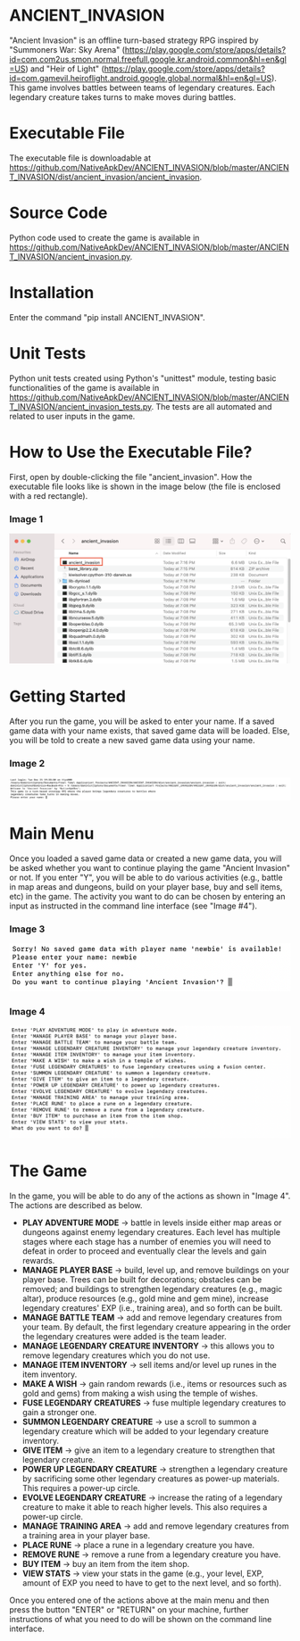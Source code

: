 # ANCIENT_INVASION

"Ancient Invasion" is an offline turn-based strategy RPG inspired by "Summoners War: Sky Arena" 
(https://play.google.com/store/apps/details?id=com.com2us.smon.normal.freefull.google.kr.android.common&hl=en&gl=US)
and "Heir of Light" 
(https://play.google.com/store/apps/details?id=com.gamevil.heiroflight.android.google.global.normal&hl=en&gl=US). This game 
involves battles between teams of legendary creatures. Each legendary creature takes turns to make moves during battles.

# Executable File

The executable file is downloadable at 
https://github.com/NativeApkDev/ANCIENT_INVASION/blob/master/ANCIENT_INVASION/dist/ancient_invasion/ancient_invasion.

# Source Code

Python code used to create the game is available in 
https://github.com/NativeApkDev/ANCIENT_INVASION/blob/master/ANCIENT_INVASION/ancient_invasion.py.

# Installation

Enter the command "pip install ANCIENT_INVASION".

# Unit Tests

Python unit tests created using Python's "unittest" module, testing basic functionalities of the game is available in 
https://github.com/NativeApkDev/ANCIENT_INVASION/blob/master/ANCIENT_INVASION/ancient_invasion_tests.py. The tests 
are all automated and related to user inputs in the game.

# How to Use the Executable File?

First, open by double-clicking the file "ancient_invasion". How the executable file looks like is shown in the image
below (the file is enclosed with a red rectangle).

### Image 1
![Executable File](images/Executable%20File.png)

# Getting Started

After you run the game, you will be asked to enter your name. If a saved game data with your name exists, that saved game 
data will be loaded. Else, you will be told to create a new saved game data using your name.

### Image 2
![Getting Started](images/Getting%20Started.png)

# Main Menu

Once you loaded a saved game data or created a new game data, you will be asked whether you want to continue playing 
the game "Ancient Invasion" or not. If you enter "Y", you will be able to do various activities (e.g., battle 
in map areas and dungeons, build on your player base, buy and sell items, etc) in the game. The activity you want to 
do can be chosen by entering an input as instructed in the command line interface (see "Image #4").

### Image 3
![Main Menu 1](images/Main%20Menu%201.png)

### Image 4
![Main Menu 2](images/Main%20Menu%202.png)

# The Game

In the game, you will be able to do any of the actions as shown in "Image 4". The actions are described as below.

* <b>PLAY ADVENTURE MODE</b> -> battle in levels inside either map areas or dungeons against enemy legendary creatures. Each 
level has multiple stages where each stage has a number of enemies you will need to defeat in order to proceed and
eventually clear the levels and gain rewards.
* <b>MANAGE PLAYER BASE</b> -> build, level up, and remove buildings on your player base. Trees can be built for decorations;
obstacles can be removed; and buildings to strengthen legendary creatures (e.g., magic altar), produce resources
(e.g., gold mine and gem mine), increase legendary creatures' EXP (i.e., training area), and so forth can be built.
* <b>MANAGE BATTLE TEAM</b> -> add and remove legendary creatures from your team. By default, the first legendary creature
appearing in the order the legendary creatures were added is the team leader.
* <b>MANAGE LEGENDARY CREATURE INVENTORY</b> -> this allows you to remove legendary creatures which you do not use.
* <b>MANAGE ITEM INVENTORY</b> -> sell items and/or level up runes in the item inventory.
* <b>MAKE A WISH</b> -> gain random rewards (i.e., items or resources such as gold and gems) from making a wish using the 
temple of wishes.
* <b>FUSE LEGENDARY CREATURES</b> -> fuse multiple legendary creatures to gain a stronger one.
* <b>SUMMON LEGENDARY CREATURE</b> -> use a scroll to summon a legendary creature which will be added to your legendary
creature inventory.
* <b>GIVE ITEM</b> -> give an item to a legendary creature to strengthen that legendary creature.
* <b>POWER UP LEGENDARY CREATURE</b> -> strengthen a legendary creature by sacrificing some other legendary creatures as 
power-up materials. This requires a power-up circle.
* <b>EVOLVE LEGENDARY CREATURE</b> -> increase the rating of a legendary creature to make it able to reach higher levels. This 
also requires a power-up circle.
* <b>MANAGE TRAINING AREA</b> -> add and remove legendary creatures from a training area in your player base.
* <b>PLACE RUNE</b> -> place a rune in a legendary creature you have.
* <b>REMOVE RUNE</b> -> remove a rune from a legendary creature you have.
* <b>BUY ITEM</b> -> buy an item from the item shop.
* <b>VIEW STATS</b> -> view your stats in the game (e.g., your level, EXP, amount of EXP you need to have to get to the 
next level, and so forth).

Once you entered one of the actions above at the main menu and then press the button "ENTER" or "RETURN" on your machine, 
further instructions of what you need to do will be shown on the command line interface.